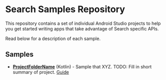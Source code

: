 Search Samples Repository
======================

This repository contains a set of individual Android Studio projects to help you get started
writing apps that take advantage of Search specific APIs.

Read below for a description of each sample.


Samples
----------

* **[ProjectFolderName](ProjectFolderName)** (Kotlin) - Sample that XYZ. TODO: Fill in short
summary of project. [Guide](https://developer.android.com/guide/topics/search/appsearch)
